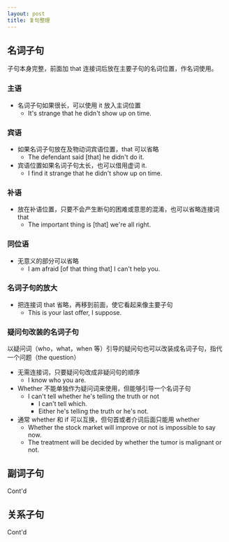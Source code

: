 ```yaml
---
layout: post
title: 复句整理
---
```

<a name="Tz7OH"></a>
## 名词子句
子句本身完整，前面加 that 连接词后放在主要子句的名词位置，作名词使用。
<a name="doq52"></a>
### 主语

- 名词子句如果很长，可以使用 it 放入主词位置
   - It's strange that he didn't show up on time.
<a name="sH75v"></a>
### 宾语

- 如果名词子句放在及物动词宾语位置，that 可以省略
   - The defendant said [that] he didn't do it.
- 宾语位置如果名词子句太长，也可以借用虚词 it.
   - I find it strange that he didn't show up on time.
<a name="DgP4W"></a>
### 补语

- 放在补语位置，只要不会产生断句的困难或意思的混淆，也可以省略连接词 that
   - The important thing is [that] we're all right.
<a name="UaBmg"></a>
### 同位语

- 无意义的部分可以省略
   - I am afraid [of that thing that] I can't help you.
<a name="PXMI5"></a>
### 名词子句的放大

- 把连接词 that 省略，再移到前面，使它看起来像主要子句
   - This is your last offer, I suppose.
<a name="Un2et"></a>
### 疑问句改装的名词子句
以疑问词（who，what，when 等）引导的疑问句也可以改装成名词子句，指代一个问题（the question）

- 无需连接词，只要疑问句改成非疑问句的顺序
   - I know who you are.
- Whether 不能单独作为疑问词来使用，但能够引导一个名词子句
   - I can't tell whether he's telling the truth or not
      - I can't tell which.
      - Either he's telling the truth or he's not.
- 通常 whether 和 if 可以互换，但句首或者介词后面只能用 whether
   - Whether the stock market will improve or not is impossible to say now.
   - The treatment will be decided by whether the tumor is malignant or not.
<a name="g2ny0"></a>
## 副词子句
Cont'd
<a name="roMGp"></a>
## 关系子句
Cont'd

